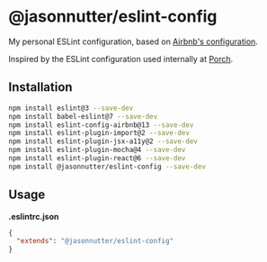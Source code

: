 # @jasonnutter/eslint-config

My personal ESLint configuration, based on [Airbnb's configuration](https://www.npmjs.com/package/eslint-config-airbnb).

Inspired by the ESLint configuration used internally at [Porch](https://github.com/porchdotcom).

## Installation

```sh
npm install eslint@3 --save-dev
npm install babel-eslint@7 --save-dev
npm install eslint-config-airbnb@13 --save-dev
npm install eslint-plugin-import@2 --save-dev
npm install eslint-plugin-jsx-a11y@2 --save-dev
npm install eslint-plugin-mocha@4 --save-dev
npm install eslint-plugin-react@6 --save-dev
npm install @jasonnutter/eslint-config --save-dev
```

## Usage

**.eslintrc.json**
```json
{
  "extends": "@jasonnutter/eslint-config"
}
```
